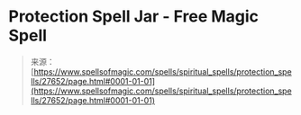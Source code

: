 <!--yml

category: 未分类

date: 2024-06-12 19:16:53

-->

# Protection Spell Jar - Free Magic Spell

> 来源：[https://www.spellsofmagic.com/spells/spiritual_spells/protection_spells/27652/page.html#0001-01-01](https://www.spellsofmagic.com/spells/spiritual_spells/protection_spells/27652/page.html#0001-01-01)

